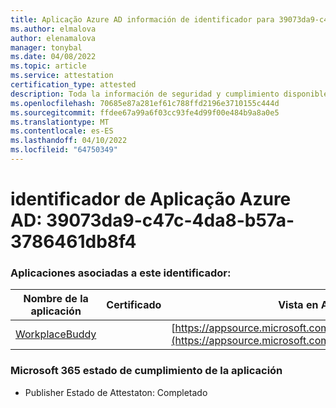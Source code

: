 ```yaml
---
title: Aplicação Azure AD información de identificador para 39073da9-c47c-4da8-b57a-3786461db8f4
ms.author: elmalova
author: elenamalova
manager: tonybal
ms.date: 04/08/2022
ms.topic: article
ms.service: attestation
certification_type: attested
description: Toda la información de seguridad y cumplimiento disponible para 39073da9-c47c-4da8-b57a-3786461db8f4.
ms.openlocfilehash: 70685e87a281ef61c788ffd2196e3710155c444d
ms.sourcegitcommit: ffdee67a99a6f03cc93fe4d99f00e484b9a8a0e5
ms.translationtype: MT
ms.contentlocale: es-ES
ms.lasthandoff: 04/10/2022
ms.locfileid: "64750349"
---
```

# <a name="azure-app-id-39073da9-c47c-4da8-b57a-3786461db8f4"></a>identificador de Aplicação Azure AD: 39073da9-c47c-4da8-b57a-3786461db8f4


### <a name="apps-associated-with-this-id"></a>Aplicaciones asociadas a este identificador:
| **Nombre de la aplicación** | **Certificado** | **Vista en AppSource** |
|--------------|---------------|-----------------------|
| [WorkplaceBuddy](../forward/WA200001238.md) |  | [https://appsource.microsoft.com/product/office/WA200001238](https://appsource.microsoft.com/product/office/WA200001238) |

### <a name="microsoft-365-app-compliance-status"></a>Microsoft 365 estado de cumplimiento de la aplicación
- Publisher Estado de Attestaton: Completado
